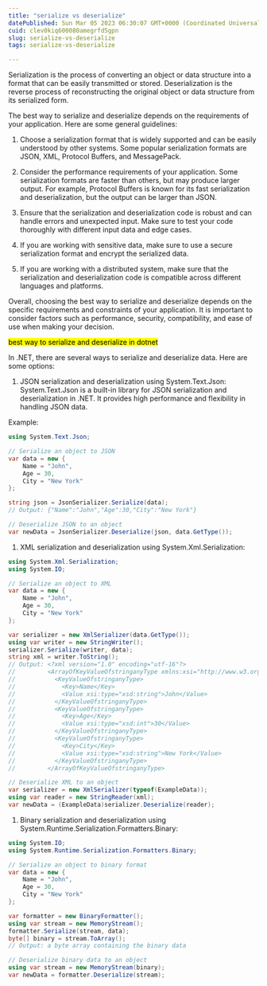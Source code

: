 ```yaml
---
title: "serialize vs deserialize"
datePublished: Sun Mar 05 2023 06:30:07 GMT+0000 (Coordinated Universal Time)
cuid: clev0kiq600080amegrfd5gpn
slug: serialize-vs-deserialize
tags: serialize-vs-deserialize

---
```


Serialization is the process of converting an object or data structure into a format that can be easily transmitted or stored. Deserialization is the reverse process of reconstructing the original object or data structure from its serialized form.

The best way to serialize and deserialize depends on the requirements of your application. Here are some general guidelines:

1. Choose a serialization format that is widely supported and can be easily understood by other systems. Some popular serialization formats are JSON, XML, Protocol Buffers, and MessagePack.
    
2. Consider the performance requirements of your application. Some serialization formats are faster than others, but may produce larger output. For example, Protocol Buffers is known for its fast serialization and deserialization, but the output can be larger than JSON.
    
3. Ensure that the serialization and deserialization code is robust and can handle errors and unexpected input. Make sure to test your code thoroughly with different input data and edge cases.
    
4. If you are working with sensitive data, make sure to use a secure serialization format and encrypt the serialized data.
    
5. If you are working with a distributed system, make sure that the serialization and deserialization code is compatible across different languages and platforms.
    

Overall, choosing the best way to serialize and deserialize depends on the specific requirements and constraints of your application. It is important to consider factors such as performance, security, compatibility, and ease of use when making your decision.

<mark>best way to serialize and deserialize in dotnet</mark>

In .NET, there are several ways to serialize and deserialize data. Here are some options:

1. JSON serialization and deserialization using System.Text.Json: System.Text.Json is a built-in library for JSON serialization and deserialization in .NET. It provides high performance and flexibility in handling JSON data.
    

Example:

```csharp
using System.Text.Json;

// Serialize an object to JSON
var data = new {
    Name = "John",
    Age = 30,
    City = "New York"
};

string json = JsonSerializer.Serialize(data);
// Output: {"Name":"John","Age":30,"City":"New York"}

// Deserialize JSON to an object
var newData = JsonSerializer.Deserialize(json, data.GetType());
```

1. XML serialization and deserialization using System.Xml.Serialization:
    

```csharp
using System.Xml.Serialization;
using System.IO;

// Serialize an object to XML
var data = new {
    Name = "John",
    Age = 30,
    City = "New York"
};

var serializer = new XmlSerializer(data.GetType());
using var writer = new StringWriter();
serializer.Serialize(writer, data);
string xml = writer.ToString();
// Output: <?xml version="1.0" encoding="utf-16"?>
//         <ArrayOfKeyValueOfstringanyType xmlns:xsi="http://www.w3.org/2001/XMLSchema-instance" xmlns:xsd="http://www.w3.org/2001/XMLSchema">
//           <KeyValueOfstringanyType>
//             <Key>Name</Key>
//             <Value xsi:type="xsd:string">John</Value>
//           </KeyValueOfstringanyType>
//           <KeyValueOfstringanyType>
//             <Key>Age</Key>
//             <Value xsi:type="xsd:int">30</Value>
//           </KeyValueOfstringanyType>
//           <KeyValueOfstringanyType>
//             <Key>City</Key>
//             <Value xsi:type="xsd:string">New York</Value>
//           </KeyValueOfstringanyType>
//         </ArrayOfKeyValueOfstringanyType>

// Deserialize XML to an object
var serializer = new XmlSerializer(typeof(ExampleData));
using var reader = new StringReader(xml);
var newData = (ExampleData)serializer.Deserialize(reader);
```

1. Binary serialization and deserialization using System.Runtime.Serialization.Formatters.Binary:
    

```csharp
using System.IO;
using System.Runtime.Serialization.Formatters.Binary;

// Serialize an object to binary format
var data = new {
    Name = "John",
    Age = 30,
    City = "New York"
};

var formatter = new BinaryFormatter();
using var stream = new MemoryStream();
formatter.Serialize(stream, data);
byte[] binary = stream.ToArray();
// Output: a byte array containing the binary data

// Deserialize binary data to an object
using var stream = new MemoryStream(binary);
var newData = formatter.Deserialize(stream);
```